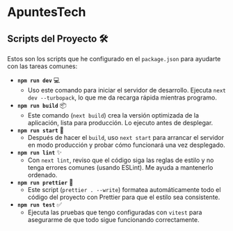 # ApuntesTech

## Scripts del Proyecto 🛠️

Estos son los scripts que he configurado en el `package.json` para ayudarte con las tareas comunes:

*   **`npm run dev`** 💻
    *   Uso este comando para iniciar el servidor de desarrollo. Ejecuta `next dev --turbopack`, lo que me da recarga rápida mientras programo.
*   **`npm run build`** 📦
    *   Este comando (`next build`) crea la versión optimizada de la aplicación, lista para producción. Lo ejecuto antes de desplegar.
*   **`npm run start`** 🚀
    *   Después de hacer el `build`, uso `next start` para arrancar el servidor en modo producción y probar cómo funcionará una vez desplegado.
*   **`npm run lint`** ✨
    *   Con `next lint`, reviso que el código siga las reglas de estilo y no tenga errores comunes (usando ESLint). Me ayuda a mantenerlo ordenado.
*   **`npm run prettier`** 🎨
    *   Este script (`prettier . --write`) formatea automáticamente todo el código del proyecto con Prettier para que el estilo sea consistente.
*   **`npm run test`** ✅
    *   Ejecuta las pruebas que tengo configuradas con `vitest` para asegurarme de que todo sigue funcionando correctamente.